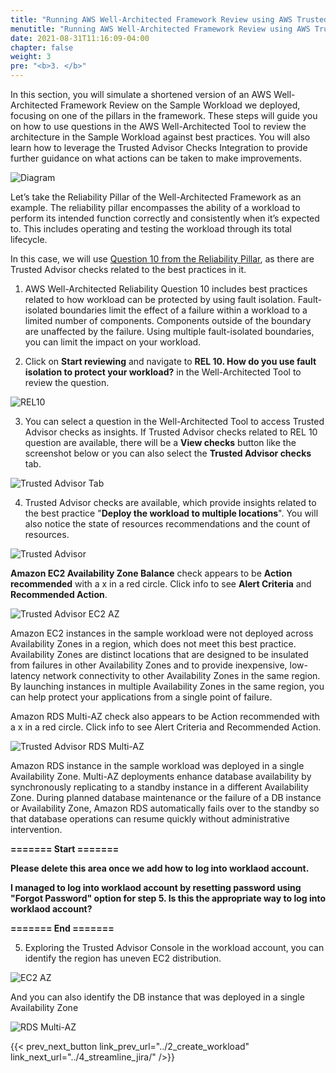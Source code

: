 ```yaml
---
title: "Running AWS Well-Architected Framework Review using AWS Trusted Advisor."
menutitle: "Running AWS Well-Architected Framework Review using AWS Trusted Advisor."
date: 2021-08-31T11:16:09-04:00
chapter: false
weight: 3
pre: "<b>3. </b>"
---
```

In this section, you will simulate a shortened version of an AWS Well-Architected Framework Review on the Sample Workload we deployed, focusing on one of the pillars in the framework. These steps will guide you on how to use questions in the AWS Well-Architected Tool to review the architecture in the Sample Workload against best practices. You will also learn how to leverage the Trusted Advisor Checks Integration to provide further guidance on what actions can be taken to make improvements.

![Diagram](/watool/200_Accelerating_Well_Architected_Framework_Reviews_using_integrated_AWS_Trusted_Advisor_insights/Images/section3_architecture.png)

Let’s take the Reliability Pillar of the Well-Architected Framework as an example. The reliability pillar encompasses the ability of a workload to perform its intended function correctly and consistently when it’s expected to. This includes operating and testing the workload through its total lifecycle.

In this case, we will use [Question 10 from the Reliability Pillar](https://wa.aws.amazon.com/wat.question.REL_10.en.html), as there are Trusted Advisor checks related to the best practices in it.

1. AWS Well-Architected Reliability Question 10 includes best practices related to how workload can be protected by using fault isolation. Fault-isolated boundaries limit the effect of a failure within a workload to a limited number of components. Components outside of the boundary are unaffected by the failure. Using multiple fault-isolated boundaries, you can limit the impact on your workload. 

2. Click on **Start reviewing** and navigate to **REL 10. How do you use fault isolation to protect your workload?** in the Well-Architected Tool to review the question.

![REL10](/watool/200_Accelerating_Well_Architected_Framework_Reviews_using_integrated_AWS_Trusted_Advisor_insights/Images/section3_q10.png)


3. You can select a question in the Well-Architected Tool to access Trusted Advisor checks as insights. If Trusted Advisor checks related to REL 10 question are available, there will be a **View checks** button like the screenshot below or you can also select the **Trusted Advisor checks** tab.

![Trusted Advisor Tab](/watool/200_Accelerating_Well_Architected_Framework_Reviews_using_integrated_AWS_Trusted_Advisor_insights/Images/section3_access_ta.png)

4. Trusted Advisor checks are available, which provide insights related to the best practice "**Deploy the workload to multiple locations**". You will also notice the state of resources recommendations and the count of resources. 

![Trusted Advisor](/watool/200_Accelerating_Well_Architected_Framework_Reviews_using_integrated_AWS_Trusted_Advisor_insights/Images/section3_ta.png)

**Amazon EC2 Availability Zone Balance** check appears to be **Action recommended** with a x in a red circle. Click info to see **Alert Criteria** and **Recommended Action**. 

![Trusted Advisor EC2 AZ](/watool/200_Accelerating_Well_Architected_Framework_Reviews_using_integrated_AWS_Trusted_Advisor_insights/Images/section3_ec2_az.png)

Amazon EC2 instances in the sample workload were not deployed across Availability Zones in a region, which does not meet this best practice. Availability Zones are distinct locations that are designed to be insulated from failures in other Availability Zones and to provide inexpensive, low-latency network connectivity to other Availability Zones in the same region. By launching instances in multiple Availability Zones in the same region, you can help protect your applications from a single point of failure.

Amazon RDS Multi-AZ check also appears to be Action recommended with a x in a red circle. Click info to see Alert Criteria and Recommended Action.

![Trusted Advisor RDS Multi-AZ](/watool/200_Accelerating_Well_Architected_Framework_Reviews_using_integrated_AWS_Trusted_Advisor_insights/Images/section3_rds.png)

Amazon RDS instance in the sample workload was deployed in a single Availability Zone. 
Multi-AZ deployments enhance database availability by synchronously replicating to a standby instance in a different Availability Zone. During planned database maintenance or the failure of a DB instance or Availability Zone, Amazon RDS automatically fails over to the standby so that database operations can resume quickly without administrative intervention.

**======= Start  =======**

**Please delete this area once we add how to log into worklaod account.**

**I managed to log into worklaod account by resetting password using "Forgot Password" option for step 5. Is this the appropriate way to log into worklaod account?**

**======= End =======**


5. Exploring the Trusted Advisor Console in the workload account, you can identify the region has uneven EC2 distribution.

![EC2 AZ](/watool/200_Accelerating_Well_Architected_Framework_Reviews_using_integrated_AWS_Trusted_Advisor_insights/Images/section3_ta_ec2_az.png)

And you can also identify the DB instance that was deployed in a single Availability Zone

![RDS Multi-AZ](/watool/200_Accelerating_Well_Architected_Framework_Reviews_using_integrated_AWS_Trusted_Advisor_insights/Images/section3_ta_rds.png)

{{< prev_next_button link_prev_url="../2_create_workload" link_next_url="../4_streamline_jira/" />}}

